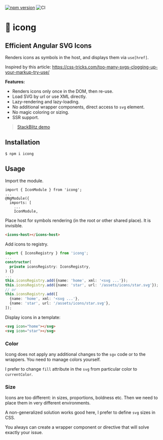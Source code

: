 [![npm version](https://badge.fury.io/js/icong.svg)](https://www.npmjs.com/package/icong)
![CI](https://github.com/navix/icong/actions/workflows/ci.yml/badge.svg)

# 🦍 icong

## Efficient Angular SVG Icons

Renders icons as symbols in the host, and displays them via `use[href]`.

Inspired by this article: https://css-tricks.com/too-many-svgs-clogging-up-your-markup-try-use/

**Features:**

* Renders icons only once in the DOM, then re-use.
* Load SVG by url or use XML directly.
* Lazy-rendering and lazy-loading.
* No additional wrapper components, direct access to `svg` element.
* No magic coloring or sizing.
* SSR support.

> [StackBlitz demo](https://stackblitz.com/edit/icong-demo?file=src/app/app.component.ts)

## Installation

```
$ npm i icong
```


## Usage

Import the module.

```
import { IconModule } from 'icong';
...
@NgModule({
  imports: [
    ...
    IconModule,
```

Place host for symbols rendering (in the root or other shared place). It is invisible.

```html
<icons-host></icons-host>
```

Add icons to registry.

```typescript
import { IconsRegistry } from 'icong';
...
constructor(
  private iconsRegistry: IconsRegistry,
) {}
...
this.iconsRegistry.add({name: 'home', xml: '<svg ...'});
this.iconsRegistry.add({name: 'star', url: '/assets/icons/star.svg'});
// or
this.iconsRegistry.add([
  {name: 'home', xml: '<svg ...'},
  {name: 'star', url: '/assets/icons/star.svg'},
]);
```

Display icons in a template:

```html
<svg icon="home"></svg>
<svg icon="star"></svg>
```

### Color

Icong does not apply any additional changes to the `sgv` code or to the wrappers. You need to manage colors yourself.

I prefer to change `fill` attribute in the `svg` from particular color to `currentColor`. 

### Size

Icons are too different: in sizes, proportions, boldness etc. Then we need to place them in very different environments.

A non-generalized solution works good here, I prefer to define `svg` sizes in CSS.

You always can create a wrapper component or directive that will solve exactly your issue.
